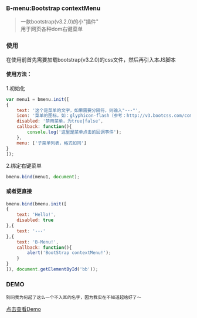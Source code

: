 ### B-menu:Bootstrap contextMenu
>    一款bootstrap(v3.2.0)的小"插件"    
>    用于网页各种dom右键菜单

### 使用
在使用前首先需要加载bootstrap(v3.2.0)的css文件，然后再引入本JS脚本

#### 使用方法：
1.初始化
```js
var menu1 = bmenu.init([
{
	text: '这个是菜单的文字，如果需要分隔符，则输入"---"',
	icon: '菜单的图标，如：glyphicon-flash（参考：http://v3.bootcss.com/components/#glyphicons）',
	disabled: '禁用菜单，为true|false',
	callback: function(){
		console.log('这里是菜单点击的回调事件');
	},
	menu: ['子菜单列表，格式如同']
}
]);
```
2.绑定右键菜单
```js
bmenu.bind(menu1, document);
```

#### 或者更直接
```js
bmenu.bind(bmenu.init([
{
	text: 'Hello!',
	disabled: true
},{
	text: '---'
},{
	text: 'B-Menu!',
	callback: function(){
		alert('BootStrap contextMenu!');
	}
}
]), document.getElementById('bb'));
```

### DEMO

	别问我为何起了这么一个不入耳的名字，因为我实在不知道起啥好了～

[点击查看Demo](http://ursb.org/bootstrap/2014/11/09/contextmenu.html)